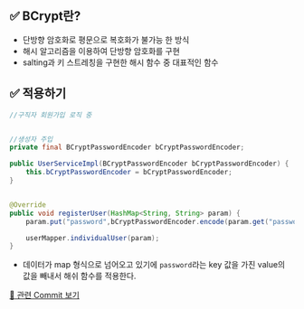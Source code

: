 ✅ BCrypt란?
--
- 단방향 암호화로 평문으로 복호화가 불가능 한 방식
- 해시 알고리즘을 이용하여 단방향 암호화를 구현
- salting과 키 스트레칭을 구현한 해시 함수 중 대표적인 함수
  
✅ 적용하기
--
```java
//구직자 회원가입 로직 중


//생성자 주입
private final BCryptPasswordEncoder bCryptPasswordEncoder;

public UserServiceImpl(BCryptPasswordEncoder bCryptPasswordEncoder) {
    this.bCryptPasswordEncoder = bCryptPasswordEncoder;
}


@Override
public void registerUser(HashMap<String, String> param) {
    param.put("password",bCryptPasswordEncoder.encode(param.get("password")));

    userMapper.individualUser(param);
}
```
- 데이터가 map 형식으로 넘어오고 있기에 `password`라는 key 값을 가진 value의 값을 빼내서 해쉬 함수를 적용한다.

 [📄 관련 Commit 보기](https://github.com/yyujjin/jjob-korea/pull/119/commits/34398ae7cb59bd37450862098c7c8ca04b990ada)
